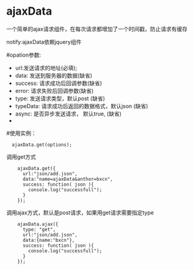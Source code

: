 ajaxData
=======================
一个简单的ajax请求组件，在每次请求都增加了一个时间戳，防止请求有缓存

notify:ajaxData依赖jquery组件

#opation参数:
 * url:发送请求的地址(必填);
 * data: 发送到服务器的数据(缺省)
 * success: 请求成功后回调参数(缺省)
 * error: 请求失败后回调参数(缺省)
 * type: 发送请求类型，默认post (缺省)
 * typeData: 请求成功后返回的数据格式，默认json (缺省)
 * async: 是否异步发送请求， 默认true, (缺省)
 * 

#使用实例：

```
  ajaxData.get(options);
```
  
调用get方式
```
    ajaxData.get({
      url:"json/add.json",
      data:"name=ajaxData&anthor=bxcn",
      success: function( json ){
        console.log("successfull");
      }
    });
```
调用ajax方式，默认是post请求，如果用get请求需要指定type
```
    ajaxData.ajax({
      type: "get",
      url:"json/add.json",
      data:{name:"bxcn"},
      success: function( json ){
        console.log("successfull");
      }
    });
```




